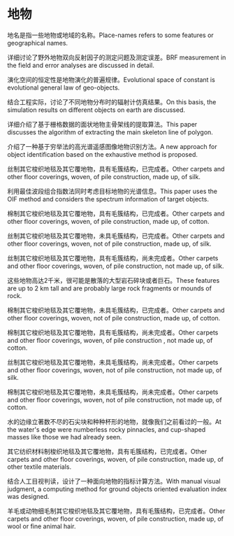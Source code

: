# 地物

<p><span class="chinese">地名是指一些地物或地域的名称。</span><span class="english">Place-names refers to some features or geographical names.</span></p>

<p><span class="chinese">详细讨论了野外地物双向反射因子的测定问题及测定误差。</span><span class="english">BRF measurement in the field and error analyses are discussed in detail.</span></p>

<p><span class="chinese">演化空间的恒定性是地物演化的普遍规律。</span><span class="english">Evolutional space of constant is evolutional general law of geo-objects.</span></p>

<p><span class="chinese">结合工程实际，讨论了不同地物分布时的辐射计仿真结果。</span><span class="english">On this basis, the simulation results on different objects on earth are discussed.</span></p>

<p><span class="chinese">详细介绍了基于栅格数据的面状地物主骨架线的提取算法。</span><span class="english">This paper discusses the algorithm of extracting the main skeleton line of polygon.</span></p>

<p><span class="chinese">介绍了一种基于穷举法的高光谱遥感图像地物识别方法。</span><span class="english">A new approach for object identification based on the exhaustive method is proposed.</span></p>

<p><span class="chinese">丝制其它梭织地毯及其它覆地物，具有毛簇结构，已完成者。</span><span class="english">Other carpets and other floor coverings, woven, of pile construction, made up, of silk.</span></p>

<p><span class="chinese">利用最佳波段组合指数法同时考虑目标地物的光谱信息。</span><span class="english">This paper uses the OIF method and considers the spectrum information of target objects.</span></p>

<p><span class="chinese">棉制其它梭织地毯及其它覆地物，具有毛簇结构，已完成者。</span><span class="english">Other carpets and other floor coverings, woven, of pile construction, made up, of cotton.</span></p>

<p><span class="chinese">丝制其它梭织地毯及其它覆地物，未具毛簇结构，已完成者。</span><span class="english">Other carpets and other floor coverings, woven, not of pile construction, made up, of silk.</span></p>

<p><span class="chinese">丝制其它梭织地毯及其它覆地物，具有毛簇结构，尚未完成者。</span><span class="english">Other carpets and other floor coverings, woven, of pile construction, not made up, of silk.</span></p>

<p><span class="chinese">这些地物高达2千米，很可能是散落的大型岩石碎块或者巨石。</span><span class="english">These features are up to 2 km tall and are probably large rock fragments or mounds of rock.</span></p>

<p><span class="chinese">棉制其它梭织地毯及其它覆地物，未具毛簇结构，已完成者。</span><span class="english">Other carpets and other floor coverings, woven, not of pile construction, made up, of cotton.</span></p>

<p><span class="chinese">棉制其它梭织地毯及其它覆地物，具有毛簇结构，尚未完成者。</span><span class="english">Other carpets and other floor coverings, woven, of pile construction , not made up, of cotton.</span></p>

<p><span class="chinese">丝制其它梭织地毯及其它覆地物，未具毛簇结构，尚未完成者。</span><span class="english">Other carpets and other floor coverings, woven, not of pile construction, not made up, of silk.</span></p>

<p><span class="chinese">棉制其它梭织地毯及其它覆地物，未具毛簇结构，尚未完成者。</span><span class="english">Other carpets and other floor coverings, woven, not of pile construction, not made up, of cotton.</span></p>

<p><span class="chinese">水的边缘立著数不尽的石尖块和种种杯形的地物，就像我们之前看过的一般。</span><span class="english">At the water's edge were numberless rocky pinnacles, and cup-shaped masses like those we had already seen.</span></p>

<p><span class="chinese">其它纺织材料制梭织地毯及其它覆地物，具有毛簇结构，已完成者。</span><span class="english">Other carpets and other floor coverings, woven, of pile construction, made up, of other textile materials.</span></p>

<p><span class="chinese">结合人工目视判读，设计了一种面向地物的指标计算方法。</span><span class="english">With manual visual judgment, a computing method for ground objects oriented evaluation index was designed.</span></p>

<p><span class="chinese">羊毛或动物细毛制其它梭织地毯及其它覆地物，具有毛簇结构，已完成者。</span><span class="english">Other carpets and other floor coverings, woven, of pile construction, made up, of wool or fine animal hair.</span></p>

